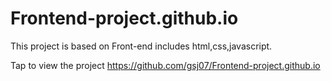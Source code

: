 # Frontend-project.github.io
This project is based on Front-end includes html,css,javascript.

Tap to view the project https://github.com/gsj07/Frontend-project.github.io
